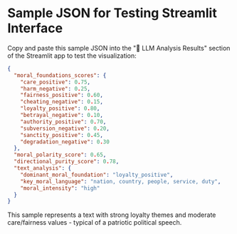 # Sample JSON for Testing Streamlit Interface

Copy and paste this sample JSON into the "🤖 LLM Analysis Results" section of the Streamlit app to test the visualization:

```json
{
  "moral_foundations_scores": {
    "care_positive": 0.75,
    "harm_negative": 0.25,
    "fairness_positive": 0.60,
    "cheating_negative": 0.15,
    "loyalty_positive": 0.80,
    "betrayal_negative": 0.10,
    "authority_positive": 0.70,
    "subversion_negative": 0.20,
    "sanctity_positive": 0.45,
    "degradation_negative": 0.30
  },
  "moral_polarity_score": 0.65,
  "directional_purity_score": 0.78,
  "text_analysis": {
    "dominant_moral_foundation": "loyalty_positive",
    "key_moral_language": "nation, country, people, service, duty",
    "moral_intensity": "high"
  }
}
```

This sample represents a text with strong loyalty themes and moderate care/fairness values - typical of a patriotic political speech. 